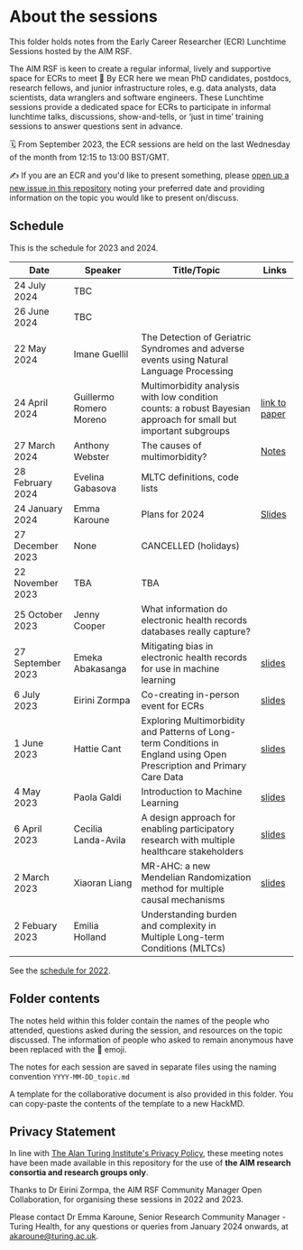 # About the sessions
This folder holds notes from the Early Career Researcher (ECR) Lunchtime Sessions hosted by the AIM RSF.

The AIM RSF is keen to create a regular informal, lively and supportive space for ECRs to meet 🌻
By ECR here we mean PhD candidates, postdocs, research fellows, and junior infrastructure roles, e.g. data analysts, data scientists, data wranglers and software engineers.
These Lunchtime sessions provide a dedicated space for ECRs to participate in informal lunchtime talks, discussions, show-and-tells, or ‘just in time’ training sessions to answer questions sent in advance.

🗓️ From September 2023, the ECR sessions are held on the last Wednesday of the month from 12:15 to 13:00 BST/GMT.

✍️ If you are an ECR and you'd like to present something, please [open up a new issue in this repository](https://github.com/aim-rsf/Event-Materials/issues/new) noting your preferred date and providing information on the topic you would like to present on/discuss. 

## Schedule

This is the schedule for 2023 and 2024.

| Date         | Speaker             | Title/Topic                          | Links   |
| ------------ | --------------------| ------------------------------------ |-------- |
| 24 July 2024 | TBC | | |
| 26 June 2024 | TBC | | |
| 22 May 2024 | Imane Guellil | The Detection of Geriatric Syndromes and adverse events using Natural Language Processing | |
| 24 April 2024 | Guillermo Romero Moreno | Multimorbidity analysis with low condition counts: a robust Bayesian approach for small but important subgroups | [link to paper]( https://www.sciencedirect.com/science/article/pii/S2352396424001166) |
| 27 March 2024 | Anthony Webster | The causes of multimorbidity? | [Notes](https://github.com/aim-rsf/AIM-ECR-network/blob/main/ECR-materials/ECR-Lunchtime-Sessions/ECR-Lunchtime-sessions-27032024.md) |
| 28 February 2024 | Evelina Gabasova | MLTC definitions, code lists |  |
| 24 January 2024 | Emma Karoune | Plans for 2024 | [Slides](https://docs.google.com/presentation/d/1gScnEI_G9qhWQoO4YBygVW-krJTIAAeY/edit?usp=sharing&ouid=112341831917451198511&rtpof=true&sd=true) |
| 27 December 2023  | None                | CANCELLED (holidays)                 | |
| 22 November 2023 | TBA                 | TBA                                  | |
| 25 October 2023  | Jenny Cooper        | What information do electronic health records databases really capture? | |
| 27 September 2023 | Emeka Abakasanga    | Mitigating bias in electronic health records for use in machine learning | [slides](https://doi.org/10.5281/zenodo.8414825) |
| 6 July 2023      | Eirini Zormpa       | Co-creating in-person event for ECRs | [slides](https://github.com/aim-rsf/Event-Materials/blob/main/ECR-Lunchtime-Sessions/2023/2023-07-06_cocreate-inperson-events-slides.pdf)|
| 1 June 2023      | Hattie Cant         | Exploring Multimorbidity and Patterns of Long-term Conditions in England using Open Prescription and Primary Care Data | [slides](https://zenodo.org/record/8013125) |
| 4 May 2023       | Paola Galdi         | Introduction to Machine Learning     |[slides](https://zenodo.org/record/7900765) |
| 6 April 2023     | Cecilia Landa-Avila | A design approach for enabling participatory research with multiple healthcare stakeholders     | [slides](https://zenodo.org/record/7817062) |
| 2 March 2023     | Xiaoran Liang       | MR-AHC: a new Mendelian Randomization method for multiple causal mechanisms | [slides](https://zenodo.org/record/7752180) |
| 2 Febuary 2023   | Emilia Holland      | Understanding burden and complexity in Multiple Long-term Conditions (MLTCs) | |

See the [schedule for 2022](https://github.com/aim-rsf/Event-Materials/tree/main/ECR-Lunchtime-Sessions/2022).

## Folder contents

The notes held within this folder contain the names of the people who attended, questions asked during the session, and resources on the topic discussed.
The information of people who asked to remain anonymous have been replaced with the 🤫 emoji.

The notes for each session are saved in separate files using the naming convention `YYYY-MM-DD_topic.md`

A template for the collaborative document is also provided in this folder. You can copy-paste the contents of the template to a new HackMD.

## Privacy Statement

In line with [The Alan Turing Institute's Privacy Policy](https://www.turing.ac.uk/privacy-policy), these meeting notes have been made available in this repository for the use of **the AIM research consortia and research groups only**. 

Thanks to Dr Eirini Zormpa, the AIM RSF Community Manager Open Collaboration, for organising these sessions in 2022 and 2023. 

Please contact Dr Emma Karoune, Senior Research Community Manager - Turing Health, for any questions or queries from January 2024 onwards, at [akaroune@turing.ac.uk](mailto:ezormpa@turing.ac.uk). 
